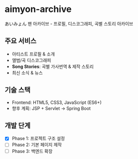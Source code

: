 # aimyon-archive

あいみょん 팬 아카이브 - 프로필, 디스코그래피, 곡별 스토리 아카이브

## 주요 서비스
- 아티스트 프로필 & 소개
- 앨범/곡 디스코그래피
- **Song Stories**: 곡별 가사번역 & 제작 스토리
- 최신 소식 & 뉴스

## 기술 스택
- Frontend: HTML5, CSS3, JavaScript (ES6+)
- 향후 계획: JSP + Servlet → Spring Boot

## 개발 단계
- [x] Phase 1: 프로젝트 구조 설정
- [ ] Phase 2: 기본 페이지 제작
- [ ] Phase 3: 백엔드 확장